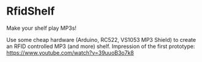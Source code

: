 # RfidShelf
Make your shelf play MP3s!

Use some cheap hardware (Arduino, RC522, VS1053 MP3 Shield) to create an RFID controlled MP3 (and more) shelf. Impression of the first prototype: https://www.youtube.com/watch?v=39uuoB3o7k8
